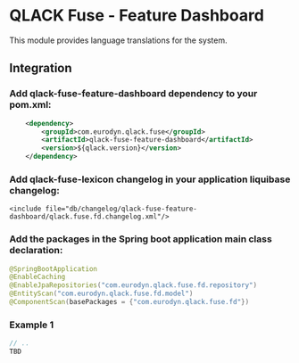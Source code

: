 # QLACK Fuse - Feature Dashboard

This module provides language translations for the system.

## Integration

### Add qlack-fuse-feature-dashboard dependency to your pom.xml:
```xml
    <dependency>
        <groupId>com.eurodyn.qlack.fuse</groupId>
        <artifactId>qlack-fuse-feature-dashboard</artifactId>
        <version>${qlack.version}</version>
    </dependency>
```

### Add qlack-fuse-lexicon changelog in your application liquibase changelog:
```
<include file="db/changelog/qlack-fuse-feature-dashboard/qlack.fuse.fd.changelog.xml"/>
```

### Add the packages in the Spring boot application main class declaration:
```java
@SpringBootApplication
@EnableCaching
@EnableJpaRepositories("com.eurodyn.qlack.fuse.fd.repository")
@EntityScan("com.eurodyn.qlack.fuse.fd.model")
@ComponentScan(basePackages = {"com.eurodyn.qlack.fuse.fd"})
```

### Example 1
```java
// ..
TBD

```




